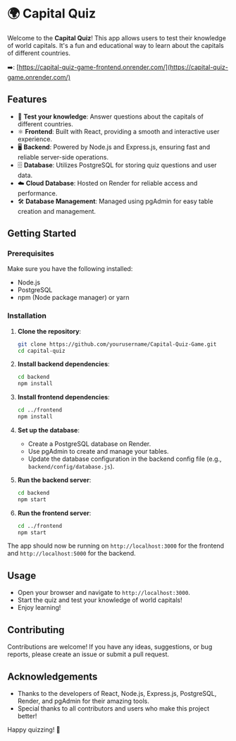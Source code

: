 # 🌍 Capital Quiz

Welcome to the **Capital Quiz**! This app allows users to test their knowledge of world capitals. It's a fun and educational way to learn about the capitals of different countries.

➡️: [https://capital-quiz-game-frontend.onrender.com/](https://capital-quiz-game.onrender.com/)

## Features

- 📝 **Test your knowledge**: Answer questions about the capitals of different countries.
- ⚛️ **Frontend**: Built with React, providing a smooth and interactive user experience.
- 🖥️ **Backend**: Powered by Node.js and Express.js, ensuring fast and reliable server-side operations.
- 🗄️ **Database**: Utilizes PostgreSQL for storing quiz questions and user data.
- ☁️ **Cloud Database**: Hosted on Render for reliable access and performance.
- 🛠️ **Database Management**: Managed using pgAdmin for easy table creation and management.

## Getting Started

### Prerequisites

Make sure you have the following installed:

- Node.js
- PostgreSQL
- npm (Node package manager) or yarn

### Installation

1. **Clone the repository**:
    ```bash
    git clone https://github.com/yourusername/Capital-Quiz-Game.git
    cd capital-quiz
    ```

2. **Install backend dependencies**:
    ```bash
    cd backend
    npm install
    ```

3. **Install frontend dependencies**:
    ```bash
    cd ../frontend
    npm install
    ```

4. **Set up the database**:
    - Create a PostgreSQL database on Render.
    - Use pgAdmin to create and manage your tables.
    - Update the database configuration in the backend config file (e.g., `backend/config/database.js`).

5. **Run the backend server**:
    ```bash
    cd backend
    npm start
    ```

6. **Run the frontend server**:
    ```bash
    cd ../frontend
    npm start
    ```

The app should now be running on `http://localhost:3000` for the frontend and `http://localhost:5000` for the backend.

## Usage

- Open your browser and navigate to `http://localhost:3000`.
- Start the quiz and test your knowledge of world capitals!
- Enjoy learning!

## Contributing

Contributions are welcome! If you have any ideas, suggestions, or bug reports, please create an issue or submit a pull request.


## Acknowledgements

- Thanks to the developers of React, Node.js, Express.js, PostgreSQL, Render, and pgAdmin for their amazing tools.
- Special thanks to all contributors and users who make this project better!

Happy quizzing! 🎉

